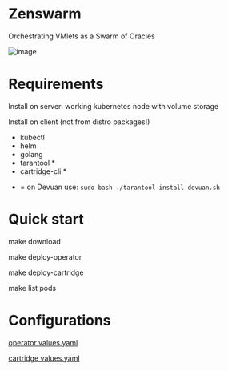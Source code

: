 # Zenswarm

Orchestrating VMlets as a Swarm of Oracles

![image](https://user-images.githubusercontent.com/148059/149499339-af8c430d-6d3c-4dd7-9029-6bf514867b56.png)

# Requirements

Install on server: working kubernetes node with volume storage

Install on client (not from distro packages!)

- kubectl
- helm
- golang
- tarantool *
- cartridge-cli *

* = on Devuan use: `sudo bash ./tarantool-install-devuan.sh`

# Quick start

make download

make deploy-operator

make deploy-cartridge

make list pods

# Configurations

[operator values.yaml](operator-helm-chart-values.yaml)

[cartridge values.yaml](cartridge-helm-chart-values.yaml)

